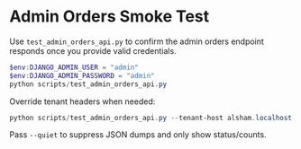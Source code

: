 # Admin Orders Smoke Test

Use `test_admin_orders_api.py` to confirm the admin orders endpoint responds once you provide valid credentials.

```powershell
$env:DJANGO_ADMIN_USER = "admin"
$env:DJANGO_ADMIN_PASSWORD = "admin"
python scripts/test_admin_orders_api.py
```

Override tenant headers when needed:

```powershell
python scripts/test_admin_orders_api.py --tenant-host alsham.localhost --tenant-id 11111111-2222-3333-4444-555555555555
```

Pass `--quiet` to suppress JSON dumps and only show status/counts.
